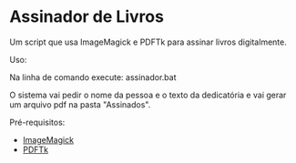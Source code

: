 # Assinador de Livros

Um script que usa ImageMagick e PDFTk para assinar livros digitalmente.

Uso:

Na linha de comando execute: assinador.bat

O sistema vai pedir o nome da pessoa e o texto da dedicatória e vai gerar um arquivo pdf na pasta "Assinados".

Pré-requisitos:

* [ImageMagick](https://imagemagick.org/script/download.php#windows)
* [PDFTk](https://www.pdflabs.com/tools/pdftk-the-pdf-toolkit/pdftk_free-2.02-win-setup.exe)

